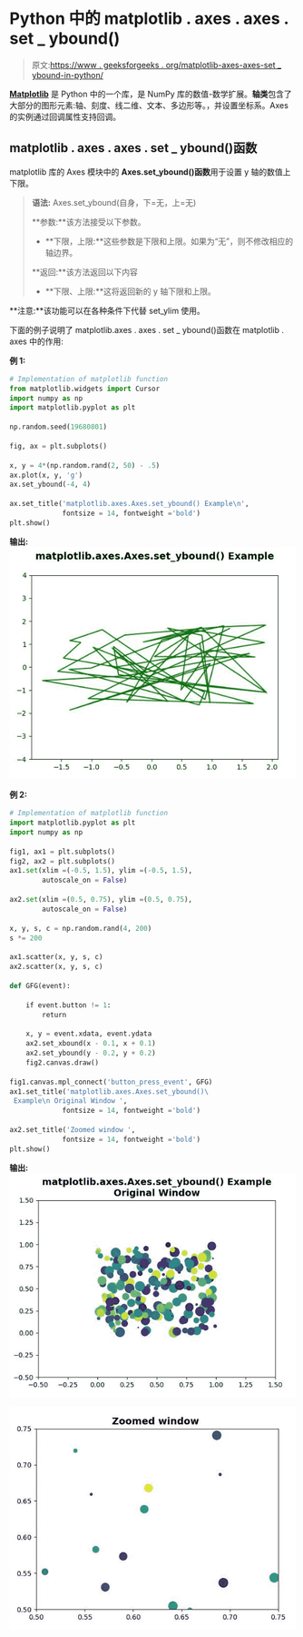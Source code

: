 # Python 中的 matplotlib . axes . axes . set _ ybound()

> 原文:[https://www . geeksforgeeks . org/matplotlib-axes-axes-set _ ybound-in-python/](https://www.geeksforgeeks.org/matplotlib-axes-axes-set_ybound-in-python/)

**[Matplotlib](https://www.geeksforgeeks.org/python-introduction-matplotlib/)** 是 Python 中的一个库，是 NumPy 库的数值-数学扩展。**轴类**包含了大部分的图形元素:轴、刻度、线二维、文本、多边形等。，并设置坐标系。Axes 的实例通过回调属性支持回调。

## matplotlib . axes . axes . set _ ybound()函数

matplotlib 库的 Axes 模块中的 **Axes.set_ybound()函数**用于设置 y 轴的数值上下限。

> **语法:** Axes.set_ybound(自身，下=无，上=无)
> 
> **参数:**该方法接受以下参数。
> 
> *   **下限，上限:**这些参数是下限和上限。如果为“无”，则不修改相应的轴边界。
> 
> **返回:**该方法返回以下内容
> 
> *   **下限、上限:**这将返回新的 y 轴下限和上限。

**注意:**该功能可以在各种条件下代替 set_ylim 使用。

下面的例子说明了 matplotlib.axes . axes . set _ ybound()函数在 matplotlib . axes 中的作用:

**例 1:**

```py
# Implementation of matplotlib function
from matplotlib.widgets import Cursor
import numpy as np
import matplotlib.pyplot as plt

np.random.seed(19680801)

fig, ax = plt.subplots()

x, y = 4*(np.random.rand(2, 50) - .5)
ax.plot(x, y, 'g')
ax.set_ybound(-4, 4)

ax.set_title('matplotlib.axes.Axes.set_ybound() Example\n',
             fontsize = 14, fontweight ='bold')
plt.show()
```

**输出:**
![](img/87a8461a369231fc955366a263c75a41.png)

**例 2:**

```py
# Implementation of matplotlib function
import matplotlib.pyplot as plt
import numpy as np

fig1, ax1 = plt.subplots()
fig2, ax2 = plt.subplots()
ax1.set(xlim =(-0.5, 1.5), ylim =(-0.5, 1.5), 
        autoscale_on = False)

ax2.set(xlim =(0.5, 0.75), ylim =(0.5, 0.75),
        autoscale_on = False)

x, y, s, c = np.random.rand(4, 200)
s *= 200

ax1.scatter(x, y, s, c)
ax2.scatter(x, y, s, c)

def GFG(event):

    if event.button != 1:
        return

    x, y = event.xdata, event.ydata
    ax2.set_xbound(x - 0.1, x + 0.1)
    ax2.set_ybound(y - 0.2, y + 0.2)
    fig2.canvas.draw()

fig1.canvas.mpl_connect('button_press_event', GFG)   
ax1.set_title('matplotlib.axes.Axes.set_ybound()\
 Example\n Original Window ',
             fontsize = 14, fontweight ='bold')

ax2.set_title('Zoomed window ',
             fontsize = 14, fontweight ='bold')
plt.show()
```

**输出:**
![](img/5daa4b913d5da6c7f35eacab313c0669.png)

![](img/594ac8815be543529eb221f2c90fd0a0.png)